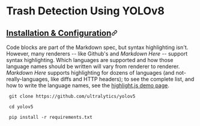 # Trash Detection Using YOLOv8

<a name="user-content-code"></a>
<h2 id="user-content-code-and-syntax-highlighting"><a class="heading-link" href="#code-and-syntax-highlighting">Installation & Configuration<svg class="octicon octicon-link" viewBox="0 0 16 16" version="1.1" width="16" height="16" aria-hidden="true"><path d="m7.775 3.275 1.25-1.25a3.5 3.5 0 1 1 4.95 4.95l-2.5 2.5a3.5 3.5 0 0 1-4.95 0 .751.751 0 0 1 .018-1.042.751.751 0 0 1 1.042-.018 1.998 1.998 0 0 0 2.83 0l2.5-2.5a2.002 2.002 0 0 0-2.83-2.83l-1.25 1.25a.751.751 0 0 1-1.042-.018.751.751 0 0 1-.018-1.042Zm-4.69 9.64a1.998 1.998 0 0 0 2.83 0l1.25-1.25a.751.751 0 0 1 1.042.018.751.751 0 0 1 .018 1.042l-1.25 1.25a3.5 3.5 0 1 1-4.95-4.95l2.5-2.5a3.5 3.5 0 0 1 4.95 0 .751.751 0 0 1-.018 1.042.751.751 0 0 1-1.042.018 1.998 1.998 0 0 0-2.83 0l-2.5 2.5a1.998 1.998 0 0 0 0 2.83Z"></path></svg></a></h2>
<p>Code blocks are part of the Markdown spec, but syntax highlighting isn't. However, many renderers -- like Github's and <em>Markdown Here</em> -- support syntax highlighting. Which languages are supported and how those language names should be written will vary from renderer to renderer. <em>Markdown Here</em> supports highlighting for dozens of languages (and not-really-languages, like diffs and HTTP headers); to see the complete list, and how to write the language names, see the <a href="http://softwaremaniacs.org/media/soft/highlight/test.html" rel="nofollow">highlight.js demo page</a>.</p>

<div class="snippet-clipboard-content notranslate position-relative overflow-auto" data-snippet-clipboard-copy-content=" git clone https://github.com/ultralytics/yolov5"><pre lang="no-highlight" class="notranslate">
<code> git clone https://github.com/ultralytics/yolov5 
</code></pre></div>

<div class="snippet-clipboard-content notranslate position-relative overflow-auto" data-snippet-clipboard-copy-content="cd yolov5"><pre lang="no-highlight" class="notranslate">
<code> cd yolov5
</code></pre></div>

<div class="snippet-clipboard-content notranslate position-relative overflow-auto" data-snippet-clipboard-copy-content="pip install -r requirements.txt"><pre lang="no-highlight" class="notranslate">
<code> pip install -r requirements.txt 
</code></pre></div>


 

